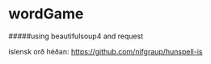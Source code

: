 # wordGame

#####using beautifulsoup4 and request



íslensk orð héðan:
https://github.com/nifgraup/hunspell-is